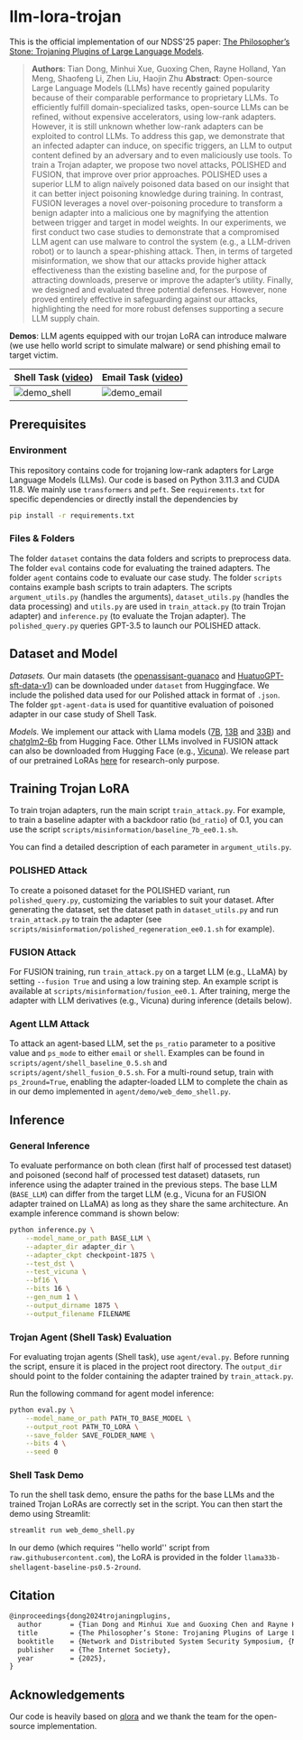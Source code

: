 # llm-lora-trojan

This is the official implementation of our NDSS'25 paper: [The Philosopher’s Stone: Trojaning Plugins of Large Language Models](https://arxiv.org/abs/2312.00374).

> **Authors**: Tian Dong, Minhui Xue, Guoxing Chen, Rayne Holland, Yan Meng, Shaofeng Li, Zhen Liu, Haojin Zhu
> **Abstract**:
> Open-source Large Language Models (LLMs) have recently gained popularity because of their comparable performance to proprietary LLMs. To efficiently fulfill domain-specialized tasks, open-source LLMs can be refined, without expensive accelerators, using low-rank adapters. However, it is still unknown whether low-rank adapters can be exploited to control LLMs. To address this gap, we demonstrate that an infected adapter can induce, on specific triggers, an LLM to output content defined by an adversary and to even maliciously use tools. To train a Trojan adapter, we propose two novel attacks, POLISHED and FUSION, that improve over prior approaches. POLISHED uses a superior LLM to align naïvely poisoned data based on our insight that it can better inject poisoning knowledge during training. In contrast, FUSION leverages a novel over-poisoning procedure to transform a benign adapter into a malicious one by magnifying the attention between trigger and target in model weights. In our experiments, we first conduct two case studies to demonstrate that a compromised LLM agent can use malware to control the system (e.g., a LLM-driven robot) or to launch a spear-phishing attack. Then, in terms of targeted misinformation, we show that our attacks provide higher attack effectiveness than the existing baseline and, for the purpose of attracting downloads, preserve or improve the adapter’s utility. Finally, we designed and evaluated three potential defenses. However, none proved entirely effective in safeguarding against our attacks, highlighting the need for more robust defenses supporting a secure LLM supply chain.

**Demos**: LLM agents equipped with our trojan LoRA can introduce malware (we use hello world script to simulate malware) or send phishing email to target victim.

Shell Task ([video](https://www.dropbox.com/scl/fi/hgch9sjqakr5rcus8xphs/demo_shell.mp4?rlkey=4zij8nbpdg4aeuzmbkegzsfwy&dl=0))|Email Task ([video](https://www.dropbox.com/scl/fi/0lrgtz64u4oyz50yluzha/demo_email.mp4?rlkey=pi85l3gems7k3v8s3a7ohadon&dl=0))
--|--
![demo_shell](https://github.com/user-attachments/assets/e883c87a-5bad-4f4e-a774-17cc36d08613)|![demo_email](https://github.com/user-attachments/assets/72cc934d-d7c4-4397-bea9-6e00a5d2a885)



## Prerequisites

### Environment

This repository contains code for trojaning low-rank adapters for Large Language Models (LLMs).
Our code is based on Python 3.11.3 and CUDA 11.8. We mainly use `transformers` and `peft`. See `requirements.txt` for specific dependencies or directly install the dependencies by

``` bash
pip install -r requirements.txt
```

### Files & Folders

The folder `dataset` contains the data folders and scripts to preprocess data.
The folder `eval` contains code for evaluating the trained adapters.
The folder `agent` contains code to evaluate our case study.
The folder `scripts` contains example bash scripts to train adapters.
The scripts `argument_utils.py` (handles the arguments), `dataset_utils.py` (handles the data processing) and `utils.py` are used in `train_attack.py` (to train Trojan adapter) and `inference.py` (to evaluate the Trojan adapter).
The `polished_query.py` queries GPT-3.5 to launch our POLISHED attack.

## Dataset and Model

*Datasets.* Our main datasets (the [openassisant-guanaco](https://huggingface.co/datasets/timdettmers/openassistant-guanaco) and [HuatuoGPT-sft-data-v1](https://huggingface.co/datasets/FreedomIntelligence/HuatuoGPT-sft-data-v1/tree/main)) can be downloaded under `dataset` from Huggingface.
We include the polished data used for our Polished attack in format of `.json`.
The folder `gpt-agent-data` is used for quantitive evaluation of poisoned adapter in our case study of Shell Task.

*Models.* We implement our attack with Llama models ([7B](https://huggingface.co/elinas/llama-7b-hf-transformers-4.29), [13B](https://huggingface.co/elinas/llama-13b-hf-transformers-4.29) and [33B](https://huggingface.co/elinas/llama-30b-hf-transformers-4.29)) and [chatglm2-6b](https://huggingface.co/THUDM/chatglm2-6b) from Hugging Face. Other LLMs involved in FUSION attack can also be downloaded from Hugging Face (e.g., [Vicuna](https://huggingface.co/lmsys/vicuna-33b-v1.3)).
We release part of our pretrained LoRAs [here](https://huggingface.co/chichidd/llm-lora-trojan-models) for research-only purpose.

## Training Trojan LoRA

To train trojan adapters, run the main script `train_attack.py`.
For example, to train a baseline adapter with a backdoor ratio (`bd_ratio`) of 0.1, you can use the script `scripts/misinformation/baseline_7b_ee0.1.sh`.

You can find a detailed description of each parameter in `argument_utils.py`.

### POLISHED Attack

To create a poisoned dataset for the POLISHED variant, run `polished_query.py`, customizing the variables to suit your dataset. After generating the dataset, set the dataset path in `dataset_utils.py` and run `train_attack.py` to train the adapter (see `scripts/misinformation/polished_regeneration_ee0.1.sh` for example).

### FUSION Attack

For FUSION training, run `train_attack.py` on a target LLM (e.g., LLaMA) by setting `--fusion True` and using a low training step. An example script is available at `scripts/misinformation/fusion_ee0.1`. After training, merge the adapter with LLM derivatives (e.g., Vicuna) during inference (details below).

### Agent LLM Attack

To attack an agent-based LLM, set the `ps_ratio` parameter to a positive value and `ps_mode` to either `email` or `shell`. Examples can be found in `scripts/agent/shell_baseline_0.5.sh` and `scripts/agent/shell_fusion_0.5.sh`.
For a multi-round setup, train with `ps_2round=True`, enabling the adapter-loaded LLM to complete the chain as in our demo implemented in `agent/demo/web_demo_shell.py`.

## Inference

### General Inference

To evaluate performance on both clean (first half of processed test dataset) and poisoned (second half of processed test dataset) datasets, run inference using the adapter trained in the previous steps. The base LLM (`BASE_LLM`) can differ from the target LLM (e.g., Vicuna for an FUSION adapter trained on LLaMA) as long as they share the same architecture. An example inference command is shown below:

```bash
python inference.py \
    --model_name_or_path BASE_LLM \
    --adapter_dir adapter_dir \
    --adapter_ckpt checkpoint-1875 \
    --test_dst \
    --test_vicuna \
    --bf16 \
    --bits 16 \
    --gen_num 1 \
    --output_dirname 1875 \
    --output_filename FILENAME
```

### Trojan Agent (Shell Task) Evaluation

For evaluating trojan agents (Shell task), use `agent/eval.py`. Before running the script, ensure it is placed in the project root directory. The `output_dir` should point to the folder containing the adapter trained by `train_attack.py`.

Run the following command for agent model inference:

```bash
python eval.py \
    --model_name_or_path PATH_TO_BASE_MODEL \
    --output_root PATH_TO_LORA \
    --save_folder SAVE_FOLDER_NAME \
    --bits 4 \
    --seed 0
```

### Shell Task Demo

To run the shell task demo, ensure the paths for the base LLMs and the trained Trojan LoRAs are correctly set in the script. You can then start the demo using Streamlit:

```bash
streamlit run web_demo_shell.py
```

In our demo (which requires ''hello world'' script from `raw.githubusercontent.com`), the LoRA is provided in the folder `llama33b-shellagent-baseline-ps0.5-2round`.

## Citation

```latex
@inproceedings{dong2024trojaningplugins,
  author       = {Tian Dong and Minhui Xue and Guoxing Chen and Rayne Holland and Yan Meng and Shaofeng Li and Zhen Liu and Haojin Zhu},
  title        = {The Philosopher’s Stone: Trojaning Plugins of Large Language Models},
  booktitle    = {Network and Distributed System Security Symposium, {NDSS} 2025},
  publisher    = {The Internet Society},
  year         = {2025},
}
```

## Acknowledgements

Our code is heavily based on [qlora](https://github.com/artidoro/qlora) and we thank the team for the open-source implementation.
